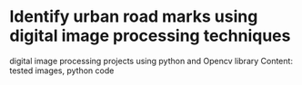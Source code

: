 # Identify urban road marks using digital image processing techniques
digital image processing projects using python and Opencv library
Content: tested images, python code
